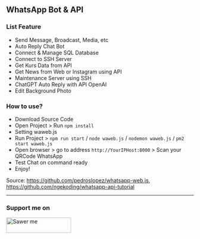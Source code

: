 ## WhatsApp Bot & API

### List Feature

- Send Message, Broadcast, Media, etc
- Auto Reply Chat Bot
- Connect & Manage SQL Database
- Connect to SSH Server 
- Get Kurs Data from API 
- Get News from Web or Instagram using API
- Maintenance Server using SSH 
- ChatGPT Auto Reply with API OpenAI
- Edit Background Photo

### How to use?

- Download Source Code
- Open Project > Run `npm install`
- Setting waweb.js
- Run Project > `npm run start` / `node waweb.js` / `nodemon waweb.js` / `pm2 start waweb.js`
- Open browser > go to address `http://YourIPHost:8000` > Scan your QRCode WhatsApp
- Test Chat on command ready
- Enjoy!  

Source: https://github.com/pedroslopez/whatsapp-web.js, https://github.com/ngekoding/whatsapp-api-tutorial

---

### Support me on
<a href="https://saweria.co/arifsiddikm" target="_blank"><img src="https://user-images.githubusercontent.com/26188697/180601310-e82c63e4-412b-4c36-b7b5-7ba713c80380.png" alt="Sawer me" height="41" width="174"></a>